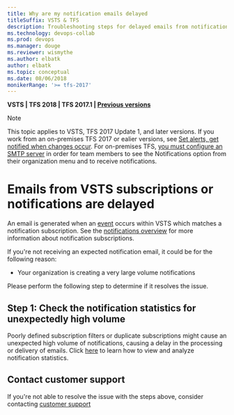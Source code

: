 ```yaml
---
title: Why are my notification emails delayed
titleSuffix: VSTS & TFS 
description: Troubleshooting steps for delayed emails from notifications in Visual Studio Team Services (VSTS) and Team Foundation Server (TFS)
ms.technology: devops-collab
ms.prod: devops
ms.manager: douge
ms.reviewer: wismythe
ms.author: elbatk
author: elbatk
ms.topic: conceptual
ms.date: 08/06/2018  
monikerRange: '>= tfs-2017'
---
```


<b>VSTS | TFS 2018 | TFS 2017.1 | [Previous versions](../work/track/alerts-and-notifications.md)</b> 

> [!NOTE]  
> This topic applies to VSTS, TFS 2017 Update 1, and later versions. If you work from an on-premises TFS 2017 or ealier versions, see [Set alerts, get notified when changes occur](../work/track/alerts-and-notifications.md). For on-premises TFS, [you must configure an SMTP server](/tfs/server/admin/setup-customize-alerts) in order for team members to see the Notifications option from their organization menu and to receive notifications.

# Emails from VSTS subscriptions or notifications are delayed
An email is generated when an [event](oob-supported-event-types.md) occurs within VSTS which matches a notification subscription. See the [notifications overview](about-notifications.md) for more information about notification subscriptions.

If you're not receiving an expected notification email, it could be for the following reason:
* Your organization is creating a very large volume notifications

Please perform the following step to determine if it resolves the issue.

## Step 1: Check the notification statistics for unexpectedly high volume
Poorly defined subscription filters or duplicate subscriptions might cause an unexpected high volume of notifications, causing a delay in the processing or delivery of emails.  Click [here](howto-view-organization-notification-statistics.md) to learn how to view and analyze notification statistics.

## Contact customer support
If you're not able to resolve the issue with the steps above, consider contacting [customer support](troubleshoot-contact-support.md)